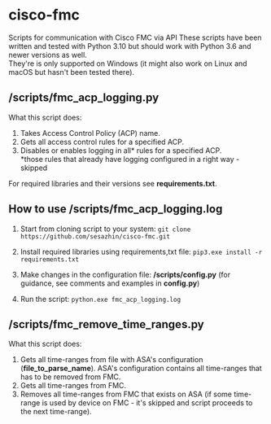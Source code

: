 # cisco-fmc
Scripts for communication with Cisco FMC via API
These scripts have been written and tested with Python 3.10 but should work with Python 3.6 and newer versions as well.<br>
They're is only supported on Windows (it might also work on Linux and macOS but hasn't been tested there).

## /scripts/fmc_acp_logging.py
What this script does:
1. Takes Access Control Policy (ACP) name.
2. Gets all access control rules for a specified ACP.
3. Disables or enables logging in all* rules for a specified ACP.<br>
\*those rules that already have logging configured in a right way - skipped

For required libraries and their versions see **requirements.txt**.

## How to use /scripts/fmc_acp_logging.log
1. Start from cloning script to your system:
`git clone https://github.com/sesazhin/cisco-fmc.git`

2. Install required libraries using requirements,txt file:
`pip3.exe install -r requirements.txt`

3. Make changes in the configuration file: **/scripts/config.py** (for guidance, see comments and examples in **config.py**)

4. Run the script: 
`python.exe fmc_acp_logging.log`

## /scripts/fmc_remove_time_ranges.py
What this script does:
1. Gets all time-ranges from file with ASA's configuration (**file_to_parse_name**). ASA's configuration contains all time-ranges that has to be removed from FMC.
2. Gets all time-ranges from FMC.
3. Removes all time-ranges from FMC that exists on ASA (if some time-range is used by device on FMC - it's skipped and script proceeds to the next time-range).
